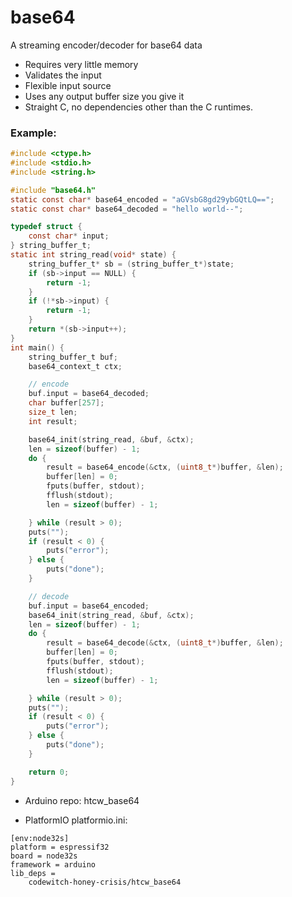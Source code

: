 # base64

A streaming encoder/decoder for base64 data

- Requires very little memory
- Validates the input
- Flexible input source
- Uses any output buffer size you give it
- Straight C, no dependencies other than the C runtimes.

### Example:
```c
#include <ctype.h>
#include <stdio.h>
#include <string.h>

#include "base64.h"
static const char* base64_encoded = "aGVsbG8gd29ybGQtLQ==";
static const char* base64_decoded = "hello world--";

typedef struct {
    const char* input;
} string_buffer_t;
static int string_read(void* state) {
    string_buffer_t* sb = (string_buffer_t*)state;
    if (sb->input == NULL) {
        return -1;
    }
    if (!*sb->input) {
        return -1;
    }
    return *(sb->input++);
}
int main() {
    string_buffer_t buf;
    base64_context_t ctx;

    // encode
    buf.input = base64_decoded;
    char buffer[257];
    size_t len;
    int result;

    base64_init(string_read, &buf, &ctx);
    len = sizeof(buffer) - 1;
    do {
        result = base64_encode(&ctx, (uint8_t*)buffer, &len);
        buffer[len] = 0;
        fputs(buffer, stdout);
        fflush(stdout);
        len = sizeof(buffer) - 1;

    } while (result > 0);
    puts("");
    if (result < 0) {
        puts("error");
    } else {
        puts("done");
    }

    // decode
    buf.input = base64_encoded;
    base64_init(string_read, &buf, &ctx);
    len = sizeof(buffer) - 1;
    do {
        result = base64_decode(&ctx, (uint8_t*)buffer, &len);
        buffer[len] = 0;
        fputs(buffer, stdout);
        fflush(stdout);
        len = sizeof(buffer) - 1;

    } while (result > 0);
    puts("");
    if (result < 0) {
        puts("error");
    } else {
        puts("done");
    }

    return 0;
}
```

- Arduino repo: htcw_base64

- PlatformIO platformio.ini:
```
[env:node32s]
platform = espressif32
board = node32s
framework = arduino
lib_deps = 
	codewitch-honey-crisis/htcw_base64
```